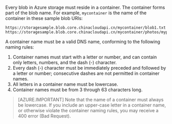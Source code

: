 Every blob in Azure storage must reside in a container. The container forms part of the blob name. For example, `mycontainer` is the name of the container in these sample blob URIs:

	https://storagesample.blob.core.chinacloudapi.cn/mycontainer/blob1.txt
	https://storagesample.blob.core.chinacloudapi.cn/mycontainer/photos/myphoto.jpg

A container name must be a valid DNS name, conforming to the following naming rules:

1. Container names must start with a letter or number, and can contain only letters, numbers, and the dash (-) character.
1. Every dash (-) character must be immediately preceded and followed by a letter or number; consecutive dashes are not permitted in container names.
1. All letters in a container name must be lowercase.
1. Container names must be from 3 through 63 characters long.

> [AZURE.IMPORTANT] Note that the name of a container must always be lowercase. If you include an upper-case letter in a container name, or otherwise violate the container naming rules, you may receive a 400 error (Bad Request). 